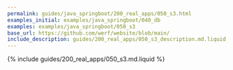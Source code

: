 ```yaml
---
permalink: guides/java_springboot/200_real_apps/050_s3.html
examples_initial: examples/java_springboot/040_db
examples: examples/java_springboot/050_s3
base_url: https://github.com/werf/website/blob/main/
include_description: guides/200_real_apps/050_s3_description.md.liquid
---
```


{% include guides/200_real_apps/050_s3.md.liquid %}
